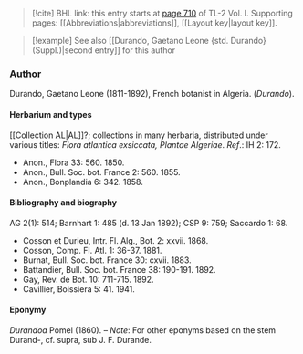 > [!cite] BHL link: this entry starts at [page 710](https://www.biodiversitylibrary.org/item/103414#page/758/mode/1up) of TL-2 Vol. I.
> Supporting pages: [[Abbreviations|abbreviations]], [[Layout key|layout key]].

> [!example] See also [[Durando, Gaetano Leone {std. Durando} (Suppl.)|second entry]] for this author

### Author

Durando, Gaetano Leone (1811-1892), French botanist in Algeria. (*Durando*).

#### Herbarium and types

[[Collection AL|AL]]?; collections in many herbaria, distributed under various titles: *Flora atlantica exsiccata, Plantae Algeriae*.
*Ref*.: IH 2: 172.
- Anon., Flora 33: 560. 1850.
- Anon., Bull. Soc. bot. France 2: 560. 1855.
- Anon., Bonplandia 6: 342. 1858.

#### Bibliography and biography

AG 2(1): 514; Barnhart 1: 485 (d. 13 Jan 1892); CSP 9: 759; Saccardo 1: 68.
- Cosson et Durieu, Intr. Fl. Alg., Bot. 2: xxvii. 1868.
- Cosson, Comp. Fl. Atl. 1: 36-37. 1881.
- Burnat, Bull. Soc. bot. France 30: cxvii. 1883.
- Battandier, Bull. Soc. bot. France 38: 190-191. 1892.
- Gay, Rev. de Bot. 10: 711-715. 1892.
- Cavillier, Boissiera 5: 41. 1941.

#### Eponymy

*Durandoa* Pomel (1860). – *Note*: For other eponyms based on the stem Durand-, cf. supra, sub J. F. Durande.

